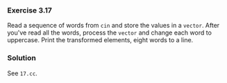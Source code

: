 ### Exercise 3.17

Read a sequence of words from `cin` and store the values in a `vector`. After
you've read all the words, process the `vector` and change each word to
uppercase. Print the transformed elements, eight words to a line.

### Solution

See `17.cc`.
